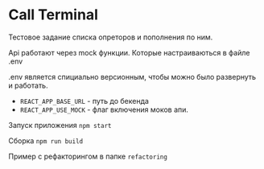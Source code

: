 # Call Terminal

Тестовое задание списка опреторов и пополнения по ним.

Api работают через mock функции. Которые настраиваються в файле .env

.env является спициально версионным, чтобы можно было развернуть и работать.

* `REACT_APP_BASE_URL` - путь до бекенда
* `REACT_APP_USE_MOCK` - флаг включения моков апи.

Запуск приложения `npm start`

Сборка `npm run build`

Пример с рефакторингом в папке `refactoring`
